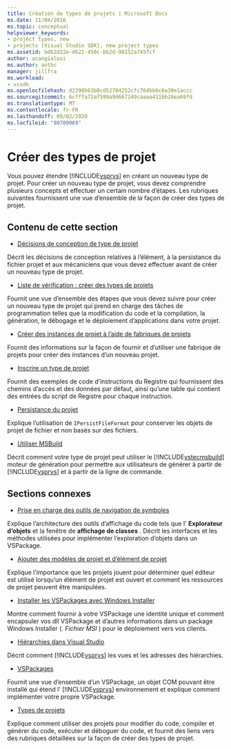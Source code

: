 ```yaml
---
title: Création de types de projets | Microsoft Docs
ms.date: 11/04/2016
ms.topic: conceptual
helpviewer_keywords:
- project types, new
- projects [Visual Studio SDK], new project types
ms.assetid: bdb2d22e-d622-450c-bb2d-98152a745fcf
author: acangialosi
ms.author: anthc
manager: jillfra
ms.workload:
- vssdk
ms.openlocfilehash: d2398b63b8cd52784252cfc764bb6c6a30e1accc
ms.sourcegitcommit: 6cfffa72af599a9d667249caaaa411bb28ea69fd
ms.translationtype: MT
ms.contentlocale: fr-FR
ms.lasthandoff: 09/02/2020
ms.locfileid: "80709069"
---
```

# <a name="create-project-types"></a>Créer des types de projet
Vous pouvez étendre [!INCLUDE[vsprvs](../../code-quality/includes/vsprvs_md.md)] en créant un nouveau type de projet. Pour créer un nouveau type de projet, vous devez comprendre plusieurs concepts et effectuer un certain nombre d’étapes. Les rubriques suivantes fournissent une vue d’ensemble de la façon de créer des types de projet.

## <a name="in-this-section"></a>Contenu de cette section
- [Décisions de conception de type de projet](../../extensibility/internals/project-type-design-decisions.md)

 Décrit les décisions de conception relatives à l’élément, à la persistance du fichier projet et aux mécaniciens que vous devez effectuer avant de créer un nouveau type de projet.

- [Liste de vérification : créer des types de projets](../../extensibility/internals/checklist-creating-new-project-types.md)

 Fournit une vue d’ensemble des étapes que vous devez suivre pour créer un nouveau type de projet qui prend en charge des tâches de programmation telles que la modification du code et la compilation, la génération, le débogage et le déploiement d’applications dans votre projet.

- [Créer des instances de projet à l’aide de fabriques de projets](../../extensibility/internals/creating-project-instances-by-using-project-factories.md)

 Fournit des informations sur la façon de fournir et d’utiliser une fabrique de projets pour créer des instances d’un nouveau projet.

- [Inscrire un type de projet](../../extensibility/internals/registering-a-project-type.md)

 Fournit des exemples de code d’instructions du Registre qui fournissent des chemins d’accès et des données par défaut, ainsi qu’une table qui contient des entrées du script de Registre pour chaque instruction.

- [Persistance du projet](../../extensibility/internals/project-persistence.md)

 Explique l’utilisation de `IPersistFileFormat` pour conserver les objets de projet de fichier et non basés sur des fichiers.

- [Utiliser MSBuild](../../extensibility/internals/using-msbuild.md)

 Décrit comment votre type de projet peut utiliser le [!INCLUDE[vstecmsbuild](../../extensibility/internals/includes/vstecmsbuild_md.md)] moteur de génération pour permettre aux utilisateurs de générer à partir de [!INCLUDE[vsprvs](../../code-quality/includes/vsprvs_md.md)] et à partir de la ligne de commande.

## <a name="related-sections"></a>Sections connexes
- [Prise en charge des outils de navigation de symboles](../../extensibility/internals/supporting-symbol-browsing-tools.md)

 Explique l’architecture des outils d’affichage du code tels que l' **Explorateur d’objets** et la fenêtre de **affichage de classes** . Décrit les interfaces et les méthodes utilisées pour implémenter l’exploration d’objets dans un VSPackage.

- [Ajouter des modèles de projet et d’élément de projet](../../extensibility/internals/adding-project-and-project-item-templates.md)

 Explique l’importance que les projets jouent pour déterminer quel éditeur est utilisé lorsqu’un élément de projet est ouvert et comment les ressources de projet peuvent être manipulées.

- [Installer les VSPackages avec Windows Installer](../../extensibility/internals/installing-vspackages-with-windows-installer.md)

 Montre comment fournir à votre VSPackage une identité unique et comment encapsuler vos dll VSPackage et d’autres informations dans un package Windows Installer (*. Fichier MSI* ) pour le déploiement vers vos clients.

- [Hiérarchies dans Visual Studio](../../extensibility/internals/hierarchies-in-visual-studio.md)

 Décrit comment [!INCLUDE[vsprvs](../../code-quality/includes/vsprvs_md.md)] les vues et les adresses des hiérarchies.

- [VSPackages](../../extensibility/internals/vspackages.md)

 Fournit une vue d’ensemble d’un VSPackage, un objet COM pouvant être installé qui étend l' [!INCLUDE[vsprvs](../../code-quality/includes/vsprvs_md.md)] environnement et explique comment implémenter votre propre VSPackage.

- [Types de projets](../../extensibility/internals/project-types.md)

 Explique comment utiliser des projets pour modifier du code, compiler et générer du code, exécuter et déboguer du code, et fournit des liens vers des rubriques détaillées sur la façon de créer des types de projet.
